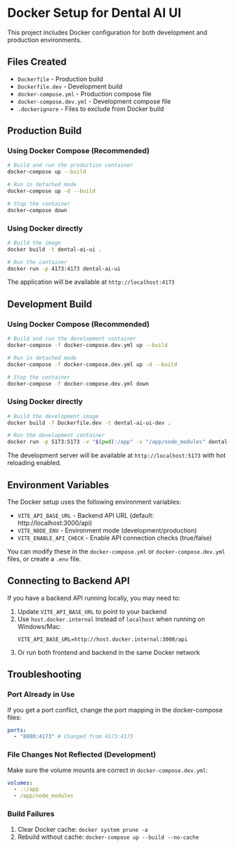 # Docker Setup for Dental AI UI

This project includes Docker configuration for both development and production environments.

## Files Created

- `Dockerfile` - Production build
- `Dockerfile.dev` - Development build
- `docker-compose.yml` - Production compose file
- `docker-compose.dev.yml` - Development compose file
- `.dockerignore` - Files to exclude from Docker build

## Production Build

### Using Docker Compose (Recommended)

```bash
# Build and run the production container
docker-compose up --build

# Run in detached mode
docker-compose up -d --build

# Stop the container
docker-compose down
```

### Using Docker directly

```bash
# Build the image
docker build -t dental-ai-ui .

# Run the container
docker run -p 4173:4173 dental-ai-ui
```

The application will be available at `http://localhost:4173`

## Development Build

### Using Docker Compose (Recommended)

```bash
# Build and run the development container
docker-compose -f docker-compose.dev.yml up --build

# Run in detached mode
docker-compose -f docker-compose.dev.yml up -d --build

# Stop the container
docker-compose -f docker-compose.dev.yml down
```

### Using Docker directly

```bash
# Build the development image
docker build -f Dockerfile.dev -t dental-ai-ui-dev .

# Run the development container
docker run -p 5173:5173 -v "$(pwd):/app" -v "/app/node_modules" dental-ai-ui-dev
```

The development server will be available at `http://localhost:5173` with hot reloading enabled.

## Environment Variables

The Docker setup uses the following environment variables:

- `VITE_API_BASE_URL` - Backend API URL (default: http://localhost:3000/api)
- `VITE_NODE_ENV` - Environment mode (development/production)
- `VITE_ENABLE_API_CHECK` - Enable API connection checks (true/false)

You can modify these in the `docker-compose.yml` or `docker-compose.dev.yml` files, or create a `.env` file.

## Connecting to Backend API

If you have a backend API running locally, you may need to:

1. Update `VITE_API_BASE_URL` to point to your backend
2. Use `host.docker.internal` instead of `localhost` when running on Windows/Mac:
   ```
   VITE_API_BASE_URL=http://host.docker.internal:3000/api
   ```
3. Or run both frontend and backend in the same Docker network

## Troubleshooting

### Port Already in Use

If you get a port conflict, change the port mapping in the docker-compose files:

```yaml
ports:
  - "8080:4173" # Changed from 4173:4173
```

### File Changes Not Reflected (Development)

Make sure the volume mounts are correct in `docker-compose.dev.yml`:

```yaml
volumes:
  - .:/app
  - /app/node_modules
```

### Build Failures

1. Clear Docker cache: `docker system prune -a`
2. Rebuild without cache: `docker-compose up --build --no-cache`

